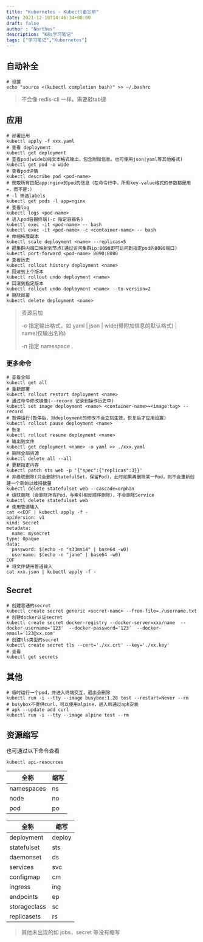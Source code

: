 ```yaml
---
title: "Kubernetes - Kubectl备忘单"
date: 2021-12-18T14:46:34+08:00
draft: false
author : "Northes"
description: "K8s学习笔记"
tags: ["学习笔记","Kubernetes"]
---
```


## 自动补全
```shell
# 设置
echo "source <(kubectl completion bash)" >> ~/.bashrc
```
> 不会像 redis-cli 一样，需要敲tab键

## 应用
```shell
# 部署应用
kubectl apply -f xxx.yaml
# 查看 deployment
kubectl get deployment
# 查看pod(wide以纯文本格式输出，包含附加信息。也可使用json|yaml等其他格式)
kubectl get pod -o wide
# 查看pod详情
kubectl describe pod <pod-name>
# 获取所有匹配app:nginx的pod的信息（在命令行中，所有key-value格式的参数都是用=，而不是:）
# -l 筛选labels
kubectl get pods -l app=nginx
# 查看log
kubectl logs <pod-name>
# 进入pod容器终端(-c 指定容器名)
kubectl exec -it <pod-name> -- bash
kubectl exec -it <pod-name> -c <container-name> -- bash
# 伸缩拓展副本
kubectl scale deployment <name> --replicas=5
# 把集群内端口映射到节点(通过访问集群ip:8090即可访问到指定pod的8080端口)
kubectl port-forward <pod-name> 8090:8080
# 查看历史
kubectl rollout history deployment <name>
# 回滚到上个版本
kubectl rollout undo deployment <name>
# 回滚到指定版本
kubectl rollout undo deployment <name> --to-version=2
# 删除部署
kubectl delete deployment <name>
```
> 资源后加 
> 
> -o 指定输出格式，如 yaml | json | wide(带附加信息的默认格式) | name(仅输出名称)
> 
> -n 指定 namespace

### 更多命令
```shell
# 查看全部
kubectl get all
# 重新部署
kubectl rollout restart deployment <name>
# 通过命令修改镜像(--record 记录到操作历史中)
kubectl set image deployment <name> <container-name>=<image:tag> --record
# 暂停运行(暂停后，对deployment的修改不会立刻生效，恢复后才应用设置)
kubectl rollout pause deployment <name>
# 恢复
kubectl rollout resume deployment <name>
# 输出到文件
kubectl get deployment <name> -o yaml >> ./xxx.yaml
# 删除全部资源
kubectl delete all --all
# 更新指定内容
kubectl patch sts web -p '{"spec":{"replicas":3}}'
# 非级联删除(只会删除StatefulSet，保留Pod)，此时如果再删除某一Pod，则不会重新创建一个新的以维持数量
kubectl delete statefulset web --cascade=orphan
# 级联删除（会删除所有Pod，与索引相反顺序删除），不会删除Service
kubectl delete statefulset web
# 使用管道输入
cat <<EOF | kubectl apply -f -
apiVersion: v1
kind: Secret
metadata:
  name: mysecret
type: Opaque
data:
  password: $(echo -n "s33msi4" | base64 -w0)
  username: $(echo -n "jane" | base64 -w0)
EOF
# 将文件使用管道输入
cat xxx.json | kubectl apply -f -
```

## Secret
```shell
# 创建普通的secret
kubectl create secret generic <secret-name> --from-file=./username.txt
# 创建docker认证secret
kubectl create secret docker-registry --docker-server=xxx/name  --docker-username='123'  --docker-password='123'  --docker-email='123@xx.com'
# 创建tls类型的secret
kubectl create secret tls --cert='./xx.crt' --key='./xx.key'
# 查看
kubectl get secrets
```


## 其他
```shell
# 临时运行一个pod，并进入终端交互，退出会删除
kubectl run -i --tty --image busybox:1.28 test --restart=Never --rm
# busybox不提供curl，可以使用alpine，进入后通过apk安装
# apk --update add curl
kubectl run -i --tty --image alpine test --rm
```

## 资源缩写
也可通过以下命令查看
```shell
kubectl api-resources
```
| 全称         | 缩写   |
| ------------ | ------ |
| namespaces   | ns     |
| node         | no     |
| pod          | po     |

| 全称         | 缩写   |
| ------------ | ------ |
| deployment   | deploy |
| statefulset  | sts    |
| daemonset    | ds     |
| services     | svc    |
| configmap    | cm     |
| ingress      | ing    |
| endpoints    | ep     |
| storageclass | sc     |
| replicasets  | rs     |

> 其他未出现的如 jobs，secret 等没有缩写
